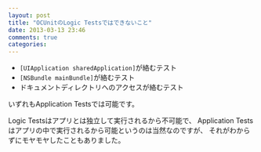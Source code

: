 ```yaml
---
layout: post
title: "OCUnitのLogic Testsではできないこと"
date: 2013-03-13 23:46
comments: true
categories: 
---
```


- `[UIApplication sharedApplication]`が絡むテスト
- `[NSBundle mainBundle]`が絡むテスト
- ドキュメントディレクトリへのアクセスが絡むテスト

いずれもApplication Testsでは可能です。

Logic Testsはアプリとは独立して実行されるから不可能で、
Application Testsはアプリの中で実行されるから可能というのは当然なのですが、
それがわからずにモヤモヤしたこともありました。

